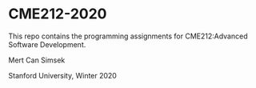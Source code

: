 # CME212-2020

This repo contains the programming assignments for CME212:Advanced Software Development.

  
    
    

Mert Can Simsek

Stanford University, Winter 2020
